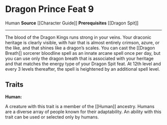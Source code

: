 ﻿---
actions: null
cost: null
element: null
feat: Dragon Prince
frequency: null
heighten_level: null
id: '953'
level: '9'
name: Dragon Prince
prerequisite: '[[DATABASE/feat/Dragon Spit|Dragon Spit]]'
rarity: Common
requirement: null
school: null
source: '[[DATABASE/source/Character Guide|Character Guide]]'
subcategory: null
trait:
- '[[DATABASE/trait/Human|Human]]'
trigger: null
type: Feat

---
# Dragon Prince <span class="item-type">Feat 9</span>

<span class="item-trait">Human</span>
**Source** [[Character Guide]] 
**Prerequisites** [[Dragon Spit]]

---
The blood of the Dragon Kings runs strong in your veins. Your draconic heritage is clearly visible, with hair that is almost entirely crimson, azure, or the like, and that shines like a dragon’s scales. You can cast the [[Dragon Breath]] sorcerer bloodline spell as an innate arcane spell once per day, but you can use only the dragon breath that is associated with your heritage and that matches the energy type of your Dragon Spit feat. At 12th level and every 3 levels thereafter, the spell is heightened by an additional spell level.

## Traits

**Human:**

A creature with this trait is a member of the [[Human]] ancestry. Humans are a diverse array of people known for their adaptability. An ability with this trait can be used or selected only by humans.